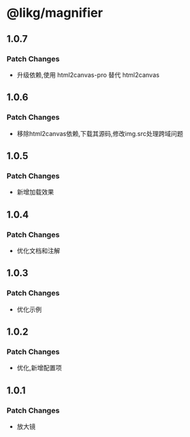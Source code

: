 # @likg/magnifier

## 1.0.7

### Patch Changes

- 升级依赖,使用 html2canvas-pro 替代 html2canvas

## 1.0.6

### Patch Changes

- 移除html2canvas依赖,下载其源码,修改img.src处理跨域问题

## 1.0.5

### Patch Changes

- 新增加载效果

## 1.0.4

### Patch Changes

- 优化文档和注解

## 1.0.3

### Patch Changes

- 优化示例

## 1.0.2

### Patch Changes

- 优化,新增配置项

## 1.0.1

### Patch Changes

- 放大镜
